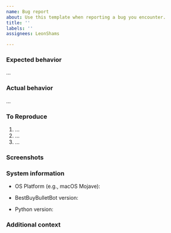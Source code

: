 ```yaml
---
name: Bug report
about: Use this template when reporting a bug you encounter.
title: ''
labels: ''
assignees: LeonShams

---
```


### Expected behavior
<!-- What should have happened? -->

...

### Actual behavior
<!-- What actually happened? -->

...

### To Reproduce
<!-- Steps to reproduce the behavior. -->

1. ...
2. ...
3. ...

### Screenshots
<!-- If applicable, add screenshots to help explain your problem. -->

### System information

- OS Platform (e.g., macOS Mojave):

<!-- Check with `3b-bot --version` -->
- BestBuyBulletBot version:

<!-- Check with `python3 --version` -->
- Python version:

### Additional context
<!-- Anything else? (optional) -->
